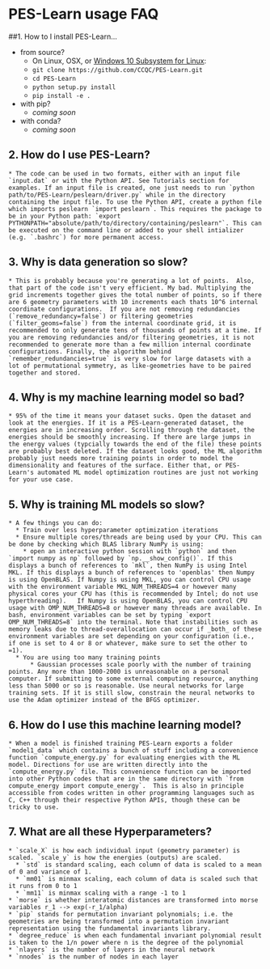 # PES-Learn usage FAQ

##1. How to I install PES-Learn...
  * from source?
    *  On Linux, OSX, or [Windows 10 Subsystem for Linux](https://docs.microsoft.com/en-us/windows/wsl/install-win10): 
      * `git clone https://github.com/CCQC/PES-Learn.git`
      * `cd PES-Learn`
      * `python setup.py install`
      * `pip install -e .`
  * with pip?
      * _coming soon_
  * with conda?
      * _coming soon_

## 2. How do I use PES-Learn?
    * The code can be used in two formats, either with an input file `input.dat` or with the Python API. See Tutorials section for examples. If an input file is created, one just needs to run `python path/to/PES-Learn/peslearn/driver.py` while in the directory containing the input file. To use the Python API, create a python file which imports peslearn `import peslearn`. This requires the package to be in your Python path: `export PYTHONPATH="absolute/path/to/directory/containing/peslearn"`. This can be executed on the command line or added to your shell intializer (e.g. `.bashrc`) for more permanent access. 
    
## 3. Why is data generation so slow?
    * This is probably because you're generating a lot of points.  Also, that part of the code isn't very efficient. My bad. Multiplying the grid increments together gives the total number of points, so if there are 6 geometry parameters with 10 increments each thats 10^6 internal coordinate configurations.  If you are not removing redundancies (`remove_redundancy=false`) or filtering geometries (`filter_geoms=false`) from the internal coordinate grid, it is recommended to only generate tens of thousands of points at a time. If you are removing redundancies and/or filtering geometries, it is not recommended to generate more than a few million internal coordinate configurations. Finally, the algorithm behind `remember_redundancies=true` is very slow for large datasets with a lot of permutational symmetry, as like-geometries have to be paired together and stored.
    
## 4. Why is my machine learning model so bad?
    * 95% of the time it means your dataset sucks. Open the dataset and look at the energies. If it is a PES-Learn-generated dataset, the energies are in increasing order. Scrolling through the dataset, the energies should be smoothly increasing. If there are large jumps in the energy values (typcially towards the end of the file) these points are probably best deleted. If the dataset looks good, the ML algorithm probably just needs more training points in order to model the dimensionality and features of the surface. Either that, or PES-Learn's automated ML model optimization routines are just not working for your use case.
    
## 5. Why is training ML models so slow?
    * A few things you can do:
      * Train over less hyperparameter optimization iterations
      * Ensure multiple cores/threads are being used by your CPU. This can be done by checking which BLAS library NumPy is using:
        * open an interactive python session with `python` and then `import numpy as np` followed by `np.__show_config()`. If this displays a bunch of references to `mkl`, then NumPy is using Intel MKL. If this displays a bunch of references to 'openblas' then Numpy is using OpenBLAS. If Numpy is using MKL, you can control CPU usage with the environment variable MKL_NUM_THREADS=4 or however many physical cores your CPU has (this is recommended by Intel; do not use hyperthreading).   If Numpy is using OpenBLAS, you can control CPU usage with OMP_NUM_THREADS=8 or however many threads are available. In bash, environment variables can be set by typing `export OMP_NUM_THREADS=8` into the terminal. Note that instabilities such as memory leaks due to thread-overallocation can occur if _both_ of these environment variables are set depending on your configuration (i.e., if one is set to 4 or 8 or whatever, make sure to set the other to =1).
      * You are using too many training points
          * Gaussian processes scale poorly with the number of training points. Any more than 1000-2000 is unreasonable on a personal computer. If submitting to some external computing resource, anything less than 5000 or so is reasonable. Use neural networks for large training sets. If it is still slow, constrain the neural networks to use the Adam optimizer instead of the BFGS optimizer.  
      
      
## 6. How do I use this machine learning model?
    * When a model is finished training PES-Learn exports a folder `model1_data` which contains a bunch of stuff including a convenience function `compute_energy.py` for evaluating energies with the ML model. Directions for use are written directly into the `compute_energy.py` file. This convenience function can be imported into other Python codes that are in the same directory with `from compute_energy import compute_energy`.  This is also in principle accessible from codes written in other programming languages such as C, C++ through their respective Python APIs, though these can be tricky to use.
    
## 7. What are all these Hyperparameters?
    * `scale_X` is how each individual input (geometry parameter) is scaled. `scale_y` is how the energies (outputs) are scaled. 
      * `std` is standard scaling, each column of data is scaled to a mean of 0 and variance of 1. 
      * `mm01` is minmax scaling, each column of data is scaled such that it runs from 0 to 1
      * `mm11` is minmax scaling with a range -1 to 1
    * `morse` is whether interatomic distances are transformed into morse variables r_1 --> exp(-r_1/alpha)
    * `pip` stands for permutation invariant polynomials; i.e. the geometries are being transformed into a permutation invariant representation using the fundamental invariants library. 
    * `degree_reduce` is when each fundamental invariant polynomial result is taken to the 1/n power where n is the degree of the polynomial
    * `nlayers` is the number of layers in the neural network
    * `nnodes` is the number of nodes in each layer


    


